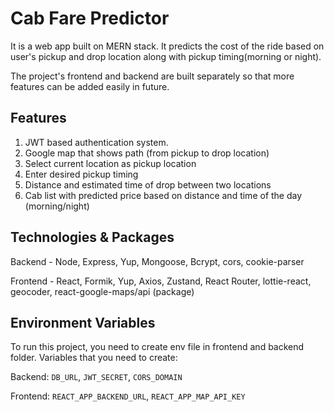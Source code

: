 # Cab Fare Predictor

It is a web app built on MERN stack. It predicts the cost of the ride based on user's pickup and drop location along with pickup timing(morning or night). 

The project's frontend and backend are built separately so that more features can be added easily in future.

## Features

1. JWT based authentication system.
2. Google map that shows path (from pickup to drop location)
3. Select current location as pickup location
4. Enter desired pickup timing
5. Distance and estimated time of drop between two locations
6. Cab list with predicted price based on distance and time of the day (morning/night)

## Technologies & Packages

Backend - Node, Express, Yup, Mongoose, Bcrypt, cors, cookie-parser

Frontend - React, Formik, Yup, Axios, Zustand, React Router, lottie-react, geocoder, react-google-maps/api (package)

## Environment Variables

To run this project, you need to create env file in frontend and backend folder.
Variables that you need to create: 

Backend: `DB_URL`, `JWT_SECRET`, `CORS_DOMAIN`

Frontend: `REACT_APP_BACKEND_URL`, `REACT_APP_MAP_API_KEY`
